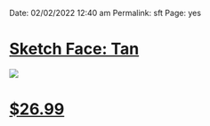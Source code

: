 
Date: 02/02/2022 12:40 am
Permalink: sft
Page: yes

# [Sketch Face: Tan](https://nashp.creator-spring.com/listing/nash-sketch-face?product=46)

![](https://vangogh.teespring.com/v3/image/Szl-Gs0-4hWBcTkWCaw-cASawxw/800/800.jpg)

# [$26.99](https://nashp.creator-spring.com/listing/nash-sketch-face?product=46)
